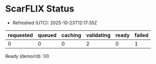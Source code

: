 ﻿# ScarFLIX Status

* Refreshed (UTC): 2025-10-23T12:17:35Z

| requested | queued | caching | validating | ready | failed |
|-----------|--------|---------|------------|-------|--------|
| 0 | 0 | 0 | 2 | 0 | 1 |

Ready (demo/rd): 1/0
